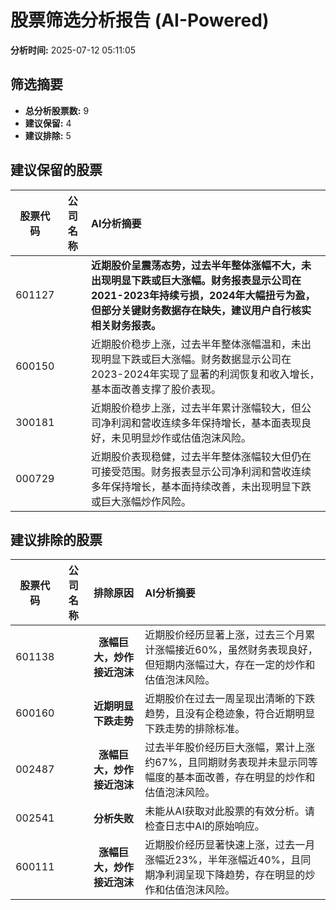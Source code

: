 # 股票筛选分析报告 (AI-Powered)

**分析时间:** 2025-07-12 05:11:05

## 筛选摘要

- **总分析股票数:** 9
- **建议保留:** 4
- **建议排除:** 5

## 建议保留的股票

| 股票代码 | 公司名称 | AI分析摘要 |
|:---:|:---:|:---|
| 601127 |  | **近期股价呈震荡态势，过去半年整体涨幅不大，未出现明显下跌或巨大涨幅。财务报表显示公司在2021-2023年持续亏损，2024年大幅扭亏为盈，但部分关键财务数据存在缺失，建议用户自行核实相关财务报表。** |
| 600150 |  | 近期股价稳步上涨，过去半年整体涨幅温和，未出现明显下跌或巨大涨幅。财务数据显示公司在2023-2024年实现了显著的利润恢复和收入增长，基本面改善支撑了股价表现。 |
| 300181 |  | 近期股价稳步上涨，过去半年累计涨幅较大，但公司净利润和营收连续多年保持增长，基本面表现良好，未见明显炒作或估值泡沫风险。 |
| 000729 |  | 近期股价表现稳健，过去半年整体涨幅较大但仍在可接受范围。财务报表显示公司净利润和营收连续多年保持增长，基本面持续改善，未出现明显下跌或巨大涨幅炒作风险。 |

## 建议排除的股票

| 股票代码 | 公司名称 | 排除原因 | AI分析摘要 |
|:---:|:---:|:---:|:---|
| 601138 |  | **涨幅巨大，炒作接近泡沫** | 近期股价经历显著上涨，过去三个月累计涨幅接近60%，虽然财务表现良好，但短期内涨幅过大，存在一定的炒作和估值泡沫风险。 |
| 600160 |  | **近期明显下跌走势** | 近期股价在过去一周呈现出清晰的下跌趋势，且没有企稳迹象，符合近期明显下跌走势的排除标准。 |
| 002487 |  | **涨幅巨大，炒作接近泡沫** | 过去半年股价经历巨大涨幅，累计上涨约67%，且同期财务表现并未显示同等幅度的基本面改善，存在明显的炒作和估值泡沫风险。 |
| 002541 |  | **分析失败** | 未能从AI获取对此股票的有效分析。请检查日志中AI的原始响应。 |
| 600111 |  | **涨幅巨大，炒作接近泡沫** | 近期股价经历显著快速上涨，过去一月涨幅近23%，半年涨幅近40%，且同期净利润呈现下降趋势，存在明显的炒作和估值泡沫风险。 |
